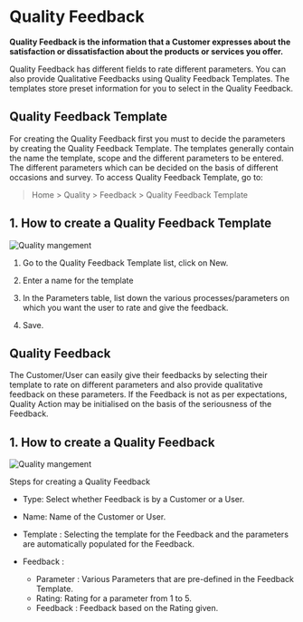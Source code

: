 <!-- add-breadcrumbs -->
# Quality Feedback

**Quality Feedback is the information that a Customer expresses about the satisfaction or dissatisfaction about the products or services you offer.**

Quality Feedback has different fields to rate different parameters. You can also provide Qualitative Feedbacks using Quality Feedback Templates. The templates store preset information for you to select in the Quality Feedback.

## Quality Feedback Template

 For creating the Quality Feedback first you must to decide the parameters by creating the Quality Feedback Template. The templates generally contain the name the template, scope and the different parameters to be entered. The different parameters which can be decided on the basis of different occasions and survey.
To access Quality Feedback Template, go to:
> Home > Quality > Feedback > Quality Feedback Template
## 1. How to create a Quality Feedback Template

 <img class="screenshot" alt="Quality mangement" src="{{docs_base_url}}/assets/img/quality-management/template.gif">

1. Go to the Quality Feedback Template list, click on New.

1. Enter a name for the template

1. In the Parameters table, list down the various processes/parameters on which you want the user to rate and give the feedback.
1. Save.

## Quality Feedback

 The Customer/User can easily give their feedbacks by selecting their template to rate on different parameters and also provide qualitative feedback on these parameters.
 If the Feedback is not as per expectations, Quality Action may be initialised on the basis of the seriousness of the Feedback.

## 1. How to create a Quality Feedback

 <img class="screenshot" alt="Quality mangement" src="{{docs_base_url}}/assets/img/quality-management/feedback.gif">

 Steps for creating a Quality Feedback

 * Type: Select whether Feedback is by a Customer or a User.

 * Name: Name of the Customer or User.

 * Template : Selecting the template for the Feedback and the parameters are automatically populated for the Feedback.

 * Feedback :

    - Parameter : Various Parameters that are pre-defined in the Feedback Template.
    - Rating: Rating for a parameter from 1 to 5.
    - Feedback : Feedback based on the Rating given.

